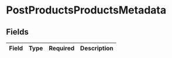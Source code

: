 # PostProductsProductsMetadata


## Fields

| Field       | Type        | Required    | Description |
| ----------- | ----------- | ----------- | ----------- |